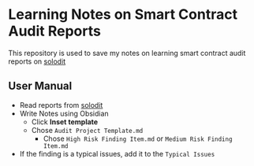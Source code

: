 # Learning Notes on Smart Contract Audit Reports


This repository is used to save my notes on learning smart contract audit reports on [solodit](https://solodit.xyz/)

## User Manual

- Read reports from  [solodit](https://solodit.xyz/)
- Write Notes using Obsidian
	- Click **Inset template** 
	- Chose `Audit Project Template.md`
		- Chose `High Risk Finding Item.md` or `Medium Risk Finding Item.md`
- If the finding is a typical issues, add it to the `Typical Issues`
	
	

